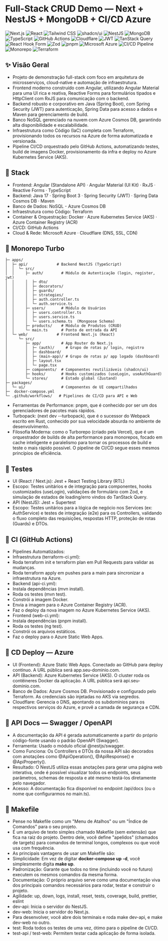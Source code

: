 # Full-Stack CRUD Demo — Next + NestJS + MongoDB + CI/CD Azure
<div>
<img src="https://img.shields.io/badge/Next.js-000000?style=for-the-badge&logo=next.js&logoColor=white" alt="Next.js"/>
<img src="https://img.shields.io/badge/React-20232A?style=for-the-badge&logo=react&logoColor=61DAFB" alt="React"/>
<img src="https://img.shields.io/badge/Tailwind_CSS-06B6D4?style=for-the-badge&logo=tailwindcss&logoColor=white" alt="Tailwind CSS"/>
<img src="https://img.shields.io/badge/shadcn%2Fui-000000?style=for-the-badge&logo=shadcn%2Fui&logoColor=white" alt="shadcn/ui"/>
<img src="https://img.shields.io/badge/NestJS-E0234E?style=for-the-badge&logo=nestjs&logoColor=white" alt="NestJS"/>
<img src="https://img.shields.io/badge/MongoDB-47A248?style=for-the-badge&logo=mongodb&logoColor=white" alt="MongoDB"/>
<img src="https://img.shields.io/badge/TypeScript-3178C6?style=for-the-badge&logo=typescript&logoColor=white" alt="TypeScript"/>
<img src="https://img.shields.io/badge/GitHub_Actions-2088FF?style=for-the-badge&logo=github-actions&logoColor=white" alt="GitHub Actions"/>
<img src="https://img.shields.io/badge/Cloudflare-F38020?style=for-the-badge&logo=Cloudflare&logoColor=white" alt="Cloudflare"/>
<img src="https://img.shields.io/badge/JWT-DB3724?style=for-the-badge&logo=jsonwebtokens&logoColor=white" alt="JWT"/>
<img src="https://img.shields.io/badge/TanStack_Query-FF4154?style=for-the-badge&logo=reactquery&logoColor=white" alt="TanStack Query"/>
<img src="https://img.shields.io/badge/React_Hook_Form-EC5990?style=for-the-badge&logo=reacthookform&logoColor=white" alt="React Hook Form"/>
<img src="https://img.shields.io/badge/Zod-3E67B1?style=for-the-badge&logo=zod&logoColor=white" alt="Zod"/>
<img src="https://img.shields.io/badge/pnpm-F69220?style=for-the-badge&logo=pnpm&logoColor=white" alt="pnpm"/>
<img src="https://img.shields.io/badge/Microsoft_Azure-0078D4?style=for-the-badge&logo=microsoftazure&logoColor=white" alt="Microsoft Azure"/>
<img src="https://img.shields.io/badge/CI/CD-2088FF?style=for-the-badge&logo=github-actions&logoColor=white" alt="CI/CD Pipeline"/>
<img src="https://img.shields.io/badge/Monorepo-000000?style=for-the-badge&logo=lerna&logoColor=white" alt="Monorepo"/>
<img src="https://img.shields.io/badge/Terraform-7B42BC?style=for-the-badge&logo=terraform&logoColor=white" alt="Terraform"/>
</div>

## ✨ Visão Geral
- Projeto de demonstração full-stack com foco em arquitetura de microsserviços, cloud-native e automação de infraestrutura.
- Frontend moderno construído com Angular, utilizando Angular Material para uma UI rica e reativa, Reactive Forms para formulários tipados e HttpClient com RxJS para comunicação com o backend.
- Backend robusto e corporativo em Java (Spring Boot), com Spring Security (JWT) para autenticação, Spring Data para acesso a dados e Maven para gerenciamento de build.
- Banco NoSQL gerenciado na nuvem com Azure Cosmos DB, garantindo alta disponibilidade e escalabilidade.
- Infraestrutura como Código (IaC) completa com Terraform, provisionando todos os recursos na Azure de forma automatizada e versionada.
- Pipeline CI/CD orquestrado pelo GitHub Actions, automatizando testes, build de imagens Docker, provisionamento da infra e deploy no Azure Kubernetes Service (AKS).

## 🧩 Stack
- Frontend: Angular (Standalone API) · Angular Material (UI Kit) · RxJS · Reactive Forms · TypeScript
- Backend: Java 17 · Spring Boot 3 · Spring Security (JWT) · Spring Data Cosmos DB · Maven
- Banco de Dados: NoSQL - Azure Cosmos DB
- Infraestrutura como Código: Terraform
- Container & Orquestração: Docker · Azure Kubernetes Service (AKS) · Azure Container Registry (ACR)
- CI/CD: GitHub Actions
- Cloud & Rede: Microsoft Azure · Cloudflare (DNS, SSL, CDN)

## 🧭 Monorepo Turbo
```bash/next-nest-pro
├─ apps/
│  ├─ api/             # Backend NestJS (TypeScript)
│  │  └─ src/
│  │     ├─ auth/        # Módulo de Autenticação (login, register, jwt)
│  │     │  ├─ dto/
│  │     │  ├─ decorators/
│  │     │  ├─ guards/
│  │     │  ├─ strategies/
│  │     │  ├─ auth.controller.ts
│  │     │  └─ auth.service.ts
│  │     ├─ users/       # Módulo de Usuários
│  │     │  ├─ users.controller.ts
│  │     │  ├─ users.service.ts
│  │     │  └─ users.schema.ts  (Mongoose Schema)
│  │     ├─ products/    # Módulo de Produtos (CRUD)
│  │     └─ main.ts      # Ponto de entrada da API
│  └─ web/             # Frontend Next.js (React)
│     └─ src/
│        ├─ app/         # App Router do Next.js
│        │  ├─ (auth)/     # Grupo de rotas p/ login, registro
│        │  ├─ dashboard/ 
│        │  ├─ (main-app)/ # Grupo de rotas p/ app logado (dashboard)
│        │  ├─ layout.tsx
│        │  └─ page.tsx
│        ├─ components/  # Componentes reutilizáveis (shadcn/ui)
│        ├─ hooks/       # Hooks customizados (useLogin, useAuthGuard)
│        └─ stores/      # Estado global (Zustand)
├─ packages/
│  └─ ui/                # Componentes de UI compartilhados
├─  docker-compose.yml
└─ .github/workflows/   # Pipelines de CI/CD para API e Web
```

- Ferramentas de Performance: pnpm, que é conhecido por ser um dos gerenciadores de pacotes mais rápidos.
- Turbopack: (next dev --turbopack), que é o sucessor do Webpack escrito em Rust, conhecido por sua velocidade absurda no ambiente de desenvolvimento.
- Filosofia Moderna: como o Turborepo (criado pela Vercel), que é um orquestrador de builds de alta performance para monorepos, focado em cache inteligente e paralelismo para tornar os processos de build e teste o mais rápido possível. O pipeline de CI/CD segue esses mesmos princípios de eficiência.

## 🧪 Testes
- UI (React / Next.js): Jest + React Testing Library (RTL)
- Escopo: Testes unitários e de integração para componentes, hooks customizados (useLogin), validações de formulário com Zod, e simulação de estados de loading/erro vindos do TanStack Query.
- API (NestJS): Jest + Supertest
- Escopo: Testes unitários para a lógica de negócio nos Services (ex: AuthService) e testes de integração (e2e) para os Controllers, validando o fluxo completo das requisições, respostas HTTP, proteção de rotas (Guards) e DTOs.

## 🔁 CI (GitHub Actions)
- Pipelines Automatizados:
- Infraestrutura (terraform-ci.yml):
- Roda terraform init e terraform plan em Pull Requests para validar as mudanças.
- Roda terraform apply em pushes para a main para sincronizar a infraestrutura na Azure.
- Backend (api-ci.yml):
- Instala dependências (mvn install).
- Roda os testes (mvn test).
- Constrói a imagem Docker.
- Envia a imagem para o Azure Container Registry (ACR).
- Faz o deploy da nova imagem no Azure Kubernetes Service (AKS).
- Frontend (web-ci.yml):
- Instala dependências (pnpm install).
- Roda os testes (ng test).
- Constrói os arquivos estáticos.
- Faz o deploy para o Azure Static Web Apps.

## 🚀 CD Deploy — Azure
- UI (Frontend): Azure Static Web Apps. Conectado ao GitHub para deploy contínuo. A URL pública será app.seu-dominio.com.
- API (Backend): Azure Kubernetes Service (AKS). O cluster roda os contêineres Docker da aplicação. A URL pública será api.seu-dominio.com.
- Banco de Dados: Azure Cosmos DB. Provisionado e configurado pelo Terraform. As credenciais são injetadas no AKS via segredos.
- Cloudflare: Gerencia o DNS, apontando os subdomínios para os respectivos serviços do Azure, e provê a camada de segurança e CDN.

## 🧭 API Docs — Swagger / OpenAPI
- A documentação da API é gerada automaticamente a partir do próprio código-fonte usando o padrão OpenAPI (Swagger).
- Ferramenta: Usado o módulo oficial @nestjs/swagger.
- Como Funciona: Os Controllers e DTOs da nossa API são decorados com anotações como @ApiOperation(), @ApiResponse() e @ApiProperty().
- Resultado: O NestJS utiliza essas anotações para gerar uma página web interativa, onde é possível visualizar todos os endpoints, seus parâmetros, schemas de resposta e até mesmo testá-los diretamente pelo navegador.
- Acesso: A documentação fica disponível no endpoint /api/docs (ou o nome que configurarmos no main.ts).

## 🧰 Makefile
- Pense no Makefile como um "Menu de Atalhos" ou um "Índice de Comandos" para o seu projeto.
- É um arquivo de texto simples chamado Makefile (sem extensão) que fica na raiz do projeto. Dentro dele, você define "apelidos" (chamados de targets) para comandos de terminal longos, complexos ou que você usa com frequência.
- As principais vantagens de usar um Makefile são:
- Simplicidade: Em vez de digitar **docker-compose up -d**, você simplesmente digita **make up**.
- Padronização: Garante que todos no time (incluindo você no futuro) executem os mesmos comandos da mesma forma.
- Documentação: O próprio arquivo serve como uma documentação viva dos principais comandos necessários para rodar, testar e construir o projeto.
- Agilidade: up, down, logs, install, reset, tests, coverage, build, prettier, eslint 
- dev-api: Inicia o servidor do NestJS.
- dev-web: Inicia o servidor do Next.js.
- Para desenvolver, você abre dois terminais e roda make dev-api, e make dev-web no outro.
- test: Roda todos os testes de uma vez, ótimo para o pipeline de CI/CD.
- test-api / test-web: Permitem testar cada aplicação de forma isolada.
